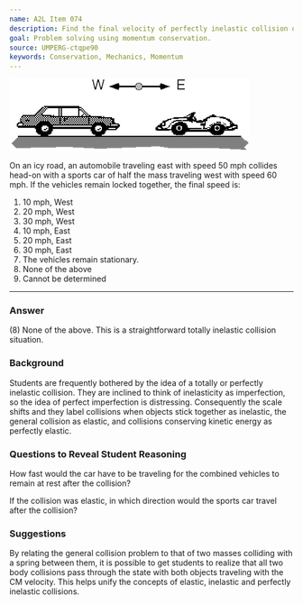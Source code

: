 ```yaml
---
name: A2L Item 074
description: Find the final velocity of perfectly inelastic collision of two cars.
goal: Problem solving using momentum conservation.
source: UMPERG-ctqpe90
keywords: Conservation, Mechanics, Momentum
---
```


![Item074_fig1.gif](../images/Item074_fig1.gif)

On an icy road, an automobile traveling east with speed 50 mph collides
head-on with a sports car of half the mass traveling west with speed 60
mph.  If the vehicles remain locked together, the final speed is:

1. 10 mph, West
2. 20 mph, West
3. 30 mph, West
4. 10 mph, East
5. 20 mph, East
6. 30 mph, East
7. The vehicles remain stationary.
8. None of the above
9. Cannot be determined

<hr/>

### Answer

(8) None of the above.  This is a straightforward totally inelastic
collision situation.

### Background

Students are frequently bothered by the idea of a totally or perfectly
inelastic collision.  They are inclined to think of inelasticity as
imperfection, so the idea of perfect imperfection is distressing. 
Consequently the scale shifts and they label collisions when objects
stick together as inelastic, the general collision as elastic, and
collisions conserving kinetic energy as perfectly elastic.

### Questions to Reveal Student Reasoning

How fast would the car have to be traveling for the combined vehicles to
remain at rest after the collision?

If the collision was elastic, in which direction would the sports car
travel after the collision?

### Suggestions

By relating the general collision problem to that of two masses
colliding with a spring between them, it is possible to get students to
realize that all two body collisions pass through the state with both
objects traveling with the CM velocity.  This helps unify the concepts
of elastic, inelastic and perfectly inelastic collisions.
